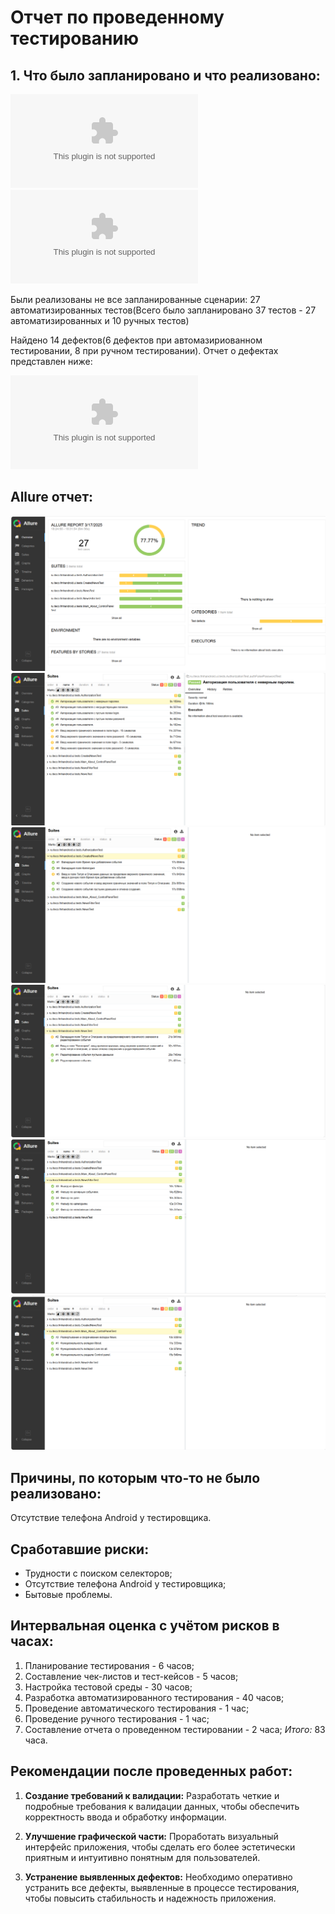 # Отчет по проведенному тестированию
## 1. Что было запланировано и что реализовано:
![Тест-кейсы](Test-case.xlsx)  
![Чек-листы](Check.xlsx)  

Были реализованы не все запланированные сценарии: 27 автоматизированных тестов(Всего было запланировано 37 тестов - 27 автоматизированных и 10 ручных тестов)

Найдено 14 дефектов(6 дефектов при автомазириованном тестировании, 8 при ручном тестировании). Отчет о дефектах представлен ниже:  

![Баг-репорт](Bag-Report.xlsx)

## Allure отчет:
![Alt text](Screen/AllureScreen/HospisAllure.png)  
![Alt text](Screen/AllureScreen/HospiseAllure1.png)  
![Alt text](Screen/AllureScreen/HospiseAllure2.png)  
![Alt text](Screen/AllureScreen/HospisAllure3.png)  
![Alt text](Screen/AllureScreen/HospisAllure4.png)  
![Alt text](Screen/AllureScreen/HospiseAllure5.png)

## Причины, по которым что-то не было реализовано:
Отсутствие телефона Android у тестировщика.

## Сработавшие риски:
- Трудности с поиском селекторов;
- Отсутствие телефона Android у тестировщика;
- Бытовые проблемы.

## Интервальная оценка с учётом рисков в часах:
1. Планирование тестирования - 6 часов;
2. Составление чек-листов и тест-кейсов - 5 часов;
3. Настройка тестовой среды - 30 часов;
4. Разработка автоматизированного тестирования - 40 часов;
5. Проведение автоматического тестирования - 1 час;
6. Проведение ручного тестирования - 1 час;
7. Составление отчета о проведенном тестировании - 2 часа;
_Итого:_ 83 часа.

## Рекомендации после проведенных работ:
1. __Создание требований к валидации:__ Разработать четкие и подробные требования к валидации данных, чтобы обеспечить корректность ввода и обработку информации.

2. __Улучшение графической части:__ Проработать визуальный интерфейс приложения, чтобы сделать его более эстетически приятным и интуитивно понятным для пользователей.

3. __Устранение выявленных дефектов:__ Необходимо оперативно устранить все дефекты, выявленные в процессе тестирования, чтобы повысить стабильность и надежность приложения.

